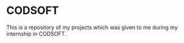 # CODSOFT
This is a repository of my projects which was given to me during my internship in CODSOFT.
